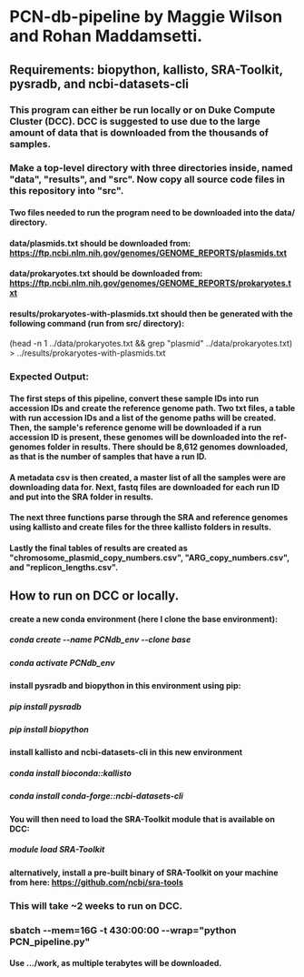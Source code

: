 # PCN-db-pipeline by Maggie Wilson and Rohan Maddamsetti.
## Requirements: biopython, kallisto, SRA-Toolkit, pysradb, and ncbi-datasets-cli

### This program can either be run locally or on Duke Compute Cluster (DCC). DCC is suggested to use due to the large amount of data that is downloaded from the thousands of samples. 

### Make a top-level directory with three directories inside, named "data", "results", and "src". Now copy all source code files in this repository into "src".

#### Two files needed to run the program need to be downloaded into the data/ directory.
#### data/plasmids.txt should be downloaded from: https://ftp.ncbi.nlm.nih.gov/genomes/GENOME_REPORTS/plasmids.txt
#### data/prokaryotes.txt should be downloaded from: https://ftp.ncbi.nlm.nih.gov/genomes/GENOME_REPORTS/prokaryotes.txt

#### results/prokaryotes-with-plasmids.txt should then be generated with the following command (run from src/ directory):  
(head -n 1 ../data/prokaryotes.txt && grep "plasmid" ../data/prokaryotes.txt) > ../results/prokaryotes-with-plasmids.txt


### Expected Output:
#### The first steps of this pipeline, convert these sample IDs into run accession IDs and create the reference genome path. Two txt files, a table with run accession IDs and a list of the genome paths  will be created. Then, the sample's reference genome will be downloaded if a run accession ID is present, these genomes will be downloaded into the ref-genomes folder in results. There should be 8,612 genomes downloaded, as that is the number of samples that have a run ID.
#### A metadata csv is then created, a master list of all the samples were are downloading data for. Next, fastq files are downloaded for each run ID and put into the SRA folder in results.
#### The next three functions parse through the SRA and reference genomes using kallisto and create files for the three kallisto folders in results.
#### Lastly the final tables of results are created as "chromosome_plasmid_copy_numbers.csv", "ARG_copy_numbers.csv", and "replicon_lengths.csv".

## How to run on DCC or locally.
#### create a new conda environment (here I clone the base environment):
##### conda create --name PCNdb_env --clone base
##### conda activate PCNdb_env
#### install pysradb and biopython in this environment using pip:
##### pip install pysradb
##### pip install biopython
#### install kallisto and ncbi-datasets-cli in this new environment
##### conda install bioconda::kallisto
##### conda install conda-forge::ncbi-datasets-cli


#### You will then need to load the SRA-Toolkit module that is available on DCC:
##### module load SRA-Toolkit
#### alternatively, install a pre-built binary of SRA-Toolkit on your machine from here: https://github.com/ncbi/sra-tools

### This will take ~2 weeks to run on DCC.
### sbatch --mem=16G -t 430:00:00 --wrap="python PCN_pipeline.py"
#### Use .../work, as multiple terabytes will be downloaded.
